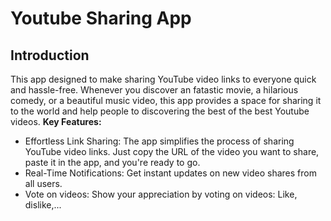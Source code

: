 # Youtube Sharing App
## Introduction
This app designed to make sharing YouTube video links to everyone quick and hassle-free.
Whenever you discover an fatastic movie, a hilarious comedy, or a beautiful music video, this app provides a space for sharing it to the world and help people to discovering the best of the best Youtube videos.
**Key Features:**
* Effortless Link Sharing: The app simplifies the process of sharing YouTube video links. Just copy the URL of the video you want to share, paste it in the app, and you're ready to go.
* Real-Time Notifications: Get instant updates on new video shares from all users.
* Vote on videos: Show your appreciation by voting on videos: Like, dislike,...
